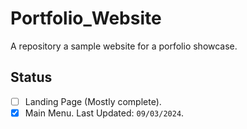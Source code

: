 # Portfolio_Website
A repository a sample website for a porfolio showcase.

## Status
- [ ] Landing Page (Mostly complete).
- [x] Main Menu.
Last Updated: ```09/03/2024```.
